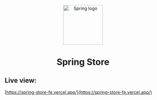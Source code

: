 <div align="center">
  <a href="https://github.com/spring8904">
    <picture>
      <img alt="Spring logo" src="https://cdn3.iconfinder.com/data/icons/spring-2-1/30/Leaf-128.png" height="128">
    </picture>
  </a>
  <h1>Spring Store</h1>
</div>

## Live view:

[https://spring-store-fe.vercel.app/](https://spring-store-fe.vercel.app/)
